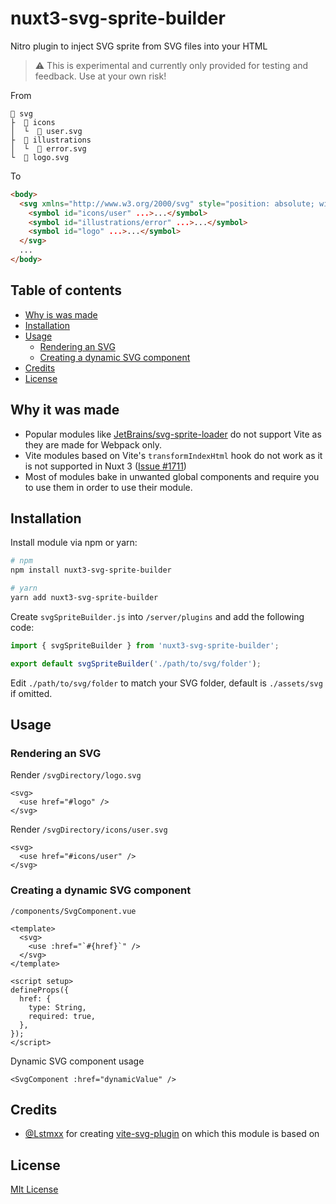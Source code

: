 # nuxt3-svg-sprite-builder

Nitro plugin to inject SVG sprite from SVG files into your HTML

> ⚠️ This is experimental and currently only provided for testing and feedback. Use at your own risk!

From

```
📁 svg
├  📁 icons
│  └  📄 user.svg
├  📁 illustrations
│  └  📄 error.svg
└  📄 logo.svg
```

To
```html
<body>
  <svg xmlns="http://www.w3.org/2000/svg" style="position: absolute; width: 0; height: 0;" aria-hidden="true">
    <symbol id="icons/user" ...>...</symbol>
    <symbol id="illustrations/error" ...>...</symbol>
    <symbol id="logo" ...>...</symbol>
  </svg>
  ...
</body>
```

## Table of contents
- [Why is was made](#why-it-was-made)
- [Installation](#installation)
- [Usage](#usage)
  - [Rendering an SVG](#rendering-an-svg)
  - [Creating a dynamic SVG component](#creating-a-dynamic-svg-component)
- [Credits](#credits)
- [License](#license)

## Why it was made

- Popular modules like [JetBrains/svg-sprite-loader](https://github.com/JetBrains/svg-sprite-loader) do not support Vite as they are made for Webpack only.
- Vite modules based on Vite's `transformIndexHtml` hook do not work as it is not supported in Nuxt 3 ([Issue #1711](https://github.com/nuxt/framework/pull/1711))
- Most of modules bake in unwanted global components and require you to use them in order to use their module.

## Installation

Install module via npm or yarn:
```bash
# npm
npm install nuxt3-svg-sprite-builder

# yarn
yarn add nuxt3-svg-sprite-builder
```

Create `svgSpriteBuilder.js` into `/server/plugins` and add the following code:

```js
import { svgSpriteBuilder } from 'nuxt3-svg-sprite-builder';

export default svgSpriteBuilder('./path/to/svg/folder');
```

Edit `./path/to/svg/folder` to match your SVG folder, default is `./assets/svg` if omitted.

## Usage

### Rendering an SVG

Render `/svgDirectory/logo.svg`
```vue
<svg>
  <use href="#logo" />
</svg>
```
Render `/svgDirectory/icons/user.svg`
```vue
<svg>
  <use href="#icons/user" />
</svg>
```

### Creating a dynamic SVG component

`/components/SvgComponent.vue`
```vue
<template>
  <svg>
    <use :href="`#{href}`" />
  </svg>
</template>

<script setup>
defineProps({
  href: {
    type: String,
    required: true,
  },
});
</script>
```
Dynamic SVG component usage
```vue
<SvgComponent :href="dynamicValue" />
```

## Credits

- [@Lstmxx](https://github.com/Lstmxx) for creating [vite-svg-plugin](https://github.com/Lstmxx/vite-svg-plugin) on which this module is based on

## License

[MIt License](https://github.com/njsen/nuxt3-svg-sprite-builder/blob/main/LICENSE.md)
